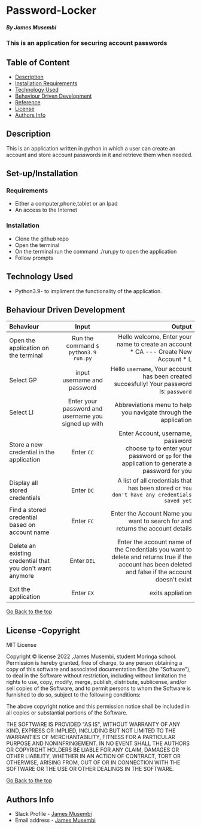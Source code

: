 # Password-Locker
##### By James Musembi
### This is an application for securing account passwords
## Table of Content

+ [Description](#description)
+ [Installation Requirements](#installation)
+ [Technology Used](#technology-used)
+ [Behaviour Driven Development](#behaviour-driven-development)
+ [Reference](#reference)
+ [License](#license-Copyright)
+ [Authors Info](#author-Info/contacts)

## Description
This is an application written in python in which a user can create an account and store account passwords in it and retrieve them when needed.
## Set-up/Installation 

### Requirements
* Either a computer,phone,tablet or an Ipad
* An access to the Internet
### Installation
* Clone the github repo
* Open the terminal
* On the terminal run the command ./run.py to open the application
* Follow prompts
## Technology Used
* Python3.9- to impliment the functionality of the application.


## Behaviour Driven Development
| Behaviour | Input | Output |
| :---------------- | :---------------: | ------------------: |
|Open the application on the terminal | Run the command ```$ python3.9 run.py```|Hello welcome, Enter your name to create an account <br>* CA ---  Create New Account * L |
|Select  GP| input username and password| Hello ```username```, Your account has been created succesfully! Your password is: ```password```|
|Select LI  | Enter your password and username you signed up with| Abbreviations menu to help you navigate through the application|
|Store a new credential in the application| Enter ```CC```|Enter Account, username, password<br>choose ```tp``` to enter your password or ```gp``` for the application to generate a password for you |
|Display all stored credentials | Enter ```DC```|A list of all credentials that has been stored or ```You don't have any credentials saved yet``` |
|Find a stored credential based on account name|Enter ```FC```| Enter the Account Name you want to search for and returns the account details|
|Delete an existing credential that you don't want anymore|Enter ```DEL```|Enter the account name of the Credentials you want to delete and returns true if the account has been deleted and false if the account doesn't exixt|
|Exit the application| Enter ```EX```| exits appliation|

[Go Back to the top](#password-locker)

## License -Copyright 

MIT License

Copyright © license 2022 ,James Musembi, student Moringa school.
Permission is hereby granted, free of charge, to any person obtaining a copy
of this software and associated documentation files (the "Software"), to deal
in the Software without restriction, including without limitation the rights
to use, copy, modify, merge, publish, distribute, sublicense, and/or sell
copies of the Software, and to permit persons to whom the Software is
furnished to do so, subject to the following conditions:

The above copyright notice and this permission notice shall be included in all
copies or substantial portions of the Software.

THE SOFTWARE IS PROVIDED "AS IS", WITHOUT WARRANTY OF ANY KIND, EXPRESS OR
IMPLIED, INCLUDING BUT NOT LIMITED TO THE WARRANTIES OF MERCHANTABILITY,
FITNESS FOR A PARTICULAR PURPOSE AND NONINFRINGEMENT. IN NO EVENT SHALL THE
AUTHORS OR COPYRIGHT HOLDERS BE LIABLE FOR ANY CLAIM, DAMAGES OR OTHER
LIABILITY, WHETHER IN AN ACTION OF CONTRACT, TORT OR OTHERWISE, ARISING FROM,
OUT OF OR IN CONNECTION WITH THE SOFTWARE OR THE USE OR OTHER DEALINGS IN THE
SOFTWARE.

[Go Back to the top](#password-locker)

## Authors Info

* Slack Profile - [James Musembi](https://app.slack.com/client/T0101L740P4/C010GLANY3A/user_profile/U02TTFQ0VJR)
* Email address - [James Musembi](james.musembi@student.moringaschool.com)


